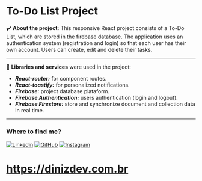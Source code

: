 # To-Do List Project

✔️ **About the project:** This responsive React project consists of a To-Do List, which are stored in the firebase database. The application uses an authentication system (registration and login) so that each user has their own account. Users can create, edit and delete their tasks.
<hr>

🚀 **Libraries and services** were used in the project:
- ***React-router:*** for component routes.
- ***React-toastify:*** for personalized notifications.
- ***Firebase:*** project database plataform. 
- ***Firebase Authentication:*** users authentication (login and logout).
- ***Firebase Firestore:*** store and synchronize document and collection data in real time. 
<hr>

<h3>Where to find me?</h3>

[![Linkedin](https://img.shields.io/badge/-LinkedIn-blue?style=flat-square&logo=Linkedin&logoColor=white&link=https://www.linkedin.com/in/bruno-diniz-oliveira-426a67286)](https://www.linkedin.com/in/bruno-diniz-oliveira-426a67286) 
[![GitHub](https://img.shields.io/badge/-GitHub-gray?style=flat-square&logo=GitHub&logoColor=white&link=https://github.com/dinizdv)](https://github.com/dinizdv) 
[![Instagram](https://img.shields.io/badge/-Instagram-crimson?style=flat-square&logo=Instagram&logoColor=white&link=https://instagram.com/dinizdev?igshid=NzZlODBkYWE4Ng==)](https://instagram.com/dinizdev?igshid=NzZlODBkYWE4Ng==)

# **https://dinizdev.com.br**
